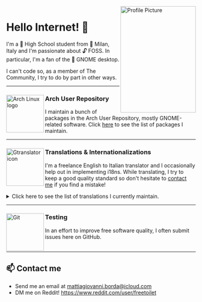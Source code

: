<img align="right" width="200" height="283" src="https://i.imgur.com/YvW9Elu.png" alt="Profile Picture">

# Hello Internet! 🌱

I'm a 🏫 High School student from 📍 Milan, Italy and I'm passionate about 🔓 FOSS. In particular, I'm a fan of the 👣 GNOME desktop.


I can't code so, as a member of The Community, I try to do by part in other ways.

***
<div>
  
  <img align="left" width="100" height="100" src="https://upload.wikimedia.org/wikipedia/commons/a/a5/Archlinux-icon-crystal-64.svg" alt="Arch Linux logo">
  

  ### Arch User Repository
  I maintain a bunch of packages in the Arch User Repository, mostly GNOME-related software. Click [here](https://aur.archlinux.org/packages?SeB=m&K=bordam) to see the list of packages I maintain.
</div>

***
<div>
  <img align="left" width="100" height="100" src="https://gitlab.gnome.org/GNOME/gtranslator/-/raw/master/data/icons/hicolor/scalable/apps/org.gnome.Gtranslator.svg" alt="Gtranslator icon">
  
  ### Translations & Internationalizations
  I'm a freelance English to Italian translator and I occasionally help out in implementing i18ns. While translating, I try to keep a good quality standard so don't hesitate to [contact me](https://github.com/musiclover382#-contact-me) if you find a mistake!
  <details>
    <summary>Click here to see the list of translations I currently maintain.</summary>
    <ul>
      <li><a href="https://gitlab.gnome.org/YaLTeR/identity">Identity</a>, with @PolpOnline's collaboration</li>
      <li><a href="https://github.com/mjakeman/extension-manager">Extension Manager</a></li>
      <li><a href="https://github.com/dusansimic/dynamic-wallpaper">Dynamic Wallpaper</a></li>
      <li><a href="https://github.com/Taiko2k/Avvie">Avvie</a></li>
      <li><a href="https://github.com/lakoliu/Furtherance">Furtherance</a></li>
      <li><a href="https://github.com/GeopJr/Collision">Collision</a></li>
      <li><a href="https://github.com/TenderOwl/Frog">Frog</a></li>
      <li><a href="https://github.com/bottlesdevs/Bottles">Bottles</a> (contributor)</li>
      <li><a href="https://github.com/rafatosta/zapzap">ZapZap</a></li>
      <li><a href="https://github.com/crystal-linux/amethyst">Amethyst</a></li>
      <li><a href="https://github.com/eneshecan/whatsapp-for-linux">Whatsapp for Linux</a></li>
      <li><a href="https://github.com/nlogozzo/NickvisionMoney">Money</a></li>
      <li><a href="https://github.com/yattee/yattee">Yattee</a></li>
    </ul>
</details>
</div>

***
<div>
  <img align="left" width="100" height="100" src="https://upload.wikimedia.org/wikipedia/commons/3/3f/Git_icon.svg" alt="Git">
  
  ### Testing
  In an effort to improve free software quality, I often submit issues here on GitHub.<br/><br/>
</div>

***

## 📫 Contact me
- Send me an email at [mattiagiovanni.borda@icloud.com](mailto:mattiagiovanni.borda@icloud.com)
- DM me on Reddit! https://www.reddit.com/user/freetoilet


<!--
**bordam/bordam** is a ✨ _special_ ✨ repository because its `README.md` (this file) appears on your GitHub profile.

Here are some ideas to get you started:

- 🔭 I’m currently working on ...
- 🌱 I’m currently learning ...
- 👯 I’m looking to collaborate on ...
- 🤔 I’m looking for help with ...
- 💬 Ask me about ...
- 📫 How to reach me: ...
- 😄 Pronouns: ...
- ⚡ Fun fact: ...
-->
